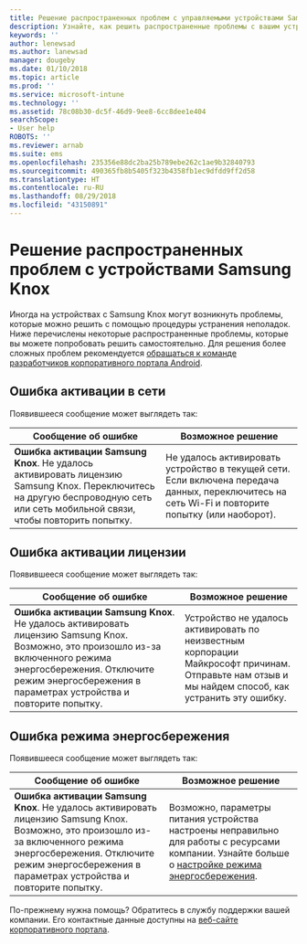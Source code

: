 ```yaml
---
title: Решение распространенных проблем с управляемыми устройствами Samsung Knox | Документация Майкрософт
description: Узнайте, как решить распространенные проблемы с вашим устройством Samsung Knox.
keywords: ''
author: lenewsad
ms.author: lanewsad
manager: dougeby
ms.date: 01/10/2018
ms.topic: article
ms.prod: ''
ms.service: microsoft-intune
ms.technology: ''
ms.assetid: 78c08b30-dc5f-46d9-9ee8-6cc8dee1e404
searchScope:
- User help
ROBOTS: ''
ms.reviewer: arnab
ms.suite: ems
ms.openlocfilehash: 235356e88dc2ba25b789ebe262c1ae9b32840793
ms.sourcegitcommit: 490365fb8b5405f323b4358fb1ec9dfdd9ff2d58
ms.translationtype: HT
ms.contentlocale: ru-RU
ms.lasthandoff: 08/29/2018
ms.locfileid: "43150891"
---
```

# <a name="fix-common-issues-with-your-samsung-knox-device"></a>Решение распространенных проблем с устройствами Samsung Knox

Иногда на устройствах с Samsung Knox могут возникнуть проблемы, которые можно решить с помощью процедуры устранения неполадок. Ниже перечислены некоторые распространенные проблемы, которые вы можете попробовать решить самостоятельно. Для решения более сложных проблем рекомендуется [обращаться к команде разработчиков корпоративного портала Android](https://github.com/MicrosoftDocs/IntuneDocs/blob/master/intune-user-help/send-logs-to-microsoft-android.md).

## <a name="network-activation-error"></a>Ошибка активации в сети

Появившееся сообщение может выглядеть так:

|Сообщение об ошибке|Возможное решение|
|---|---|
|**Ошибка активации Samsung Knox**. Не удалось активировать лицензию Samsung Knox. Переключитесь на другую беспроводную сеть или сеть мобильной связи, чтобы повторить попытку.|Не удалось активировать устройство в текущей сети. Если включена передача данных, переключитесь на сеть Wi-Fi и повторите попытку (или наоборот).|

## <a name="license-activation-error"></a>Ошибка активации лицензии

Появившееся сообщение может выглядеть так:

|Сообщение об ошибке|Возможное решение|
|---|---|
|**Ошибка активации Samsung Knox**. Не удалось активировать лицензию Samsung Knox. Возможно, это произошло из-за включенного режима энергосбережения. Отключите режим энергосбережения в параметрах устройства и повторите попытку.|Устройство не удалось активировать по неизвестным корпорации Майкрософт причинам. Отправьте нам отзыв и мы найдем способ, как устранить эту ошибку.|

## <a name="power-saving-mode-error"></a>Ошибка режима энергосбережения

Появившееся сообщение может выглядеть так:

|Сообщение об ошибке|Возможное решение|
|---|---|
|**Ошибка активации Samsung Knox**. Не удалось активировать лицензию Samsung Knox. Возможно, это произошло из-за включенного режима энергосбережения. Отключите режим энергосбережения в параметрах устройства и повторите попытку. |Возможно, параметры питания устройства настроены неправильно для работы с ресурсами компании. Узнайте больше о [настройке режима энергосбережения](power-saving-mode-android.md).|

По-прежнему нужна помощь? Обратитесь в службу поддержки вашей компании. Его контактные данные доступны на [веб-сайте корпоративного портала](https://go.microsoft.com/fwlink/?linkid=2010980).

